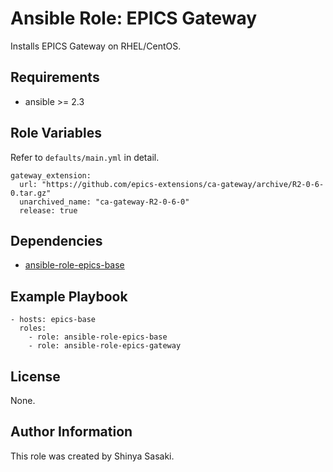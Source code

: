# Ansible Role: EPICS Gateway

Installs EPICS Gateway on RHEL/CentOS.

## Requirements

- ansible >= 2.3

## Role Variables
Refer to `defaults/main.yml` in detail.
```
gateway_extension:
  url: "https://github.com/epics-extensions/ca-gateway/archive/R2-0-6-0.tar.gz"
  unarchived_name: "ca-gateway-R2-0-6-0"
  release: true
```

## Dependencies

- [ansible-role-epics-base](https://github.com/sasaki77/ansible-role-epics-base)

## Example Playbook
```
- hosts: epics-base
  roles:
    - role: ansible-role-epics-base
    - role: ansible-role-epics-gateway
```

## License

None.

## Author Information

This role was created by Shinya Sasaki.
